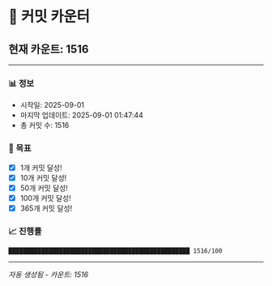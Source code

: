 # 🔢 커밋 카운터

## 현재 카운트: 1516

---

### 📊 정보
- 시작일: 2025-09-01
- 마지막 업데이트: 2025-09-01 01:47:44
- 총 커밋 수: 1516

### 🎯 목표
- [x] 1개 커밋 달성!
- [x] 10개 커밋 달성!
- [x] 50개 커밋 달성!
- [x] 100개 커밋 달성!
- [x] 365개 커밋 달성!

### 📈 진행률
```
██████████████████████████████████████████████████ 1516/100
```

---
*자동 생성됨 - 카운트: 1516*
